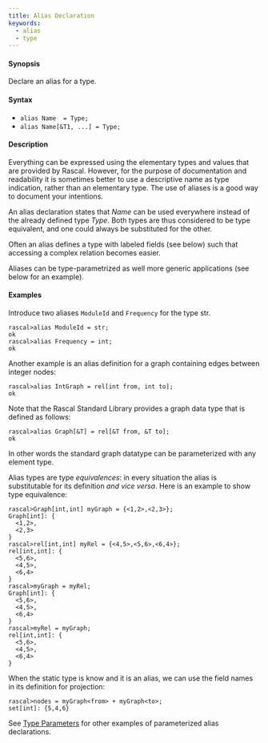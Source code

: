 ```yaml
---
title: Alias Declaration
keywords:
  - alias
  - type
---
```


#### Synopsis

Declare an alias for a type.

#### Syntax

* `alias Name  = Type;`
* `alias Name[&T1, ...] = Type;`

#### Description

Everything can be expressed using the elementary types and values that are provided by Rascal. 
However, for the purpose of documentation and readability it is sometimes better to use a descriptive name as type indication, rather than an elementary type.  The use of aliases is a good way to document your intentions. 

An alias declaration states that _Name_ can be used everywhere instead of the already defined type _Type_. 
Both types are thus considered to be type equivalent, and one could always be substituted for the other. 

Often an alias defines a type with labeled fields (see below) such that accessing a complex relation becomes
easier. 

Aliases can be type-parametrized as well more generic applications (see below for an example).

#### Examples

Introduce two aliases `ModuleId` and `Frequency` for the type str.

```rascal-shell 
rascal>alias ModuleId = str;
ok
rascal>alias Frequency = int;
ok
```

Another example is an alias definition for a graph containing edges between integer nodes:

```rascal-shell ,continue
rascal>alias IntGraph = rel[int from, int to];
ok
```

Note that the Rascal Standard Library provides a graph data type that is defined as follows:

```rascal-shell ,continue
rascal>alias Graph[&T] = rel[&T from, &T to];
ok
```

In other words the standard graph datatype can be parameterized with any element type.

Alias types are type _equivalences_: in every situation the alias is substitutable for its definition _and vice versa_.
Here is an example to show type equivalence:

```rascal-shell ,continue
rascal>Graph[int,int] myGraph = {<1,2>,<2,3>};
Graph[int]: {
  <1,2>,
  <2,3>
}
rascal>rel[int,int] myRel = {<4,5>,<5,6>,<6,4>};
rel[int,int]: {
  <5,6>,
  <4,5>,
  <6,4>
}
rascal>myGraph = myRel;
Graph[int]: {
  <5,6>,
  <4,5>,
  <6,4>
}
rascal>myRel = myGraph;
rel[int,int]: {
  <5,6>,
  <4,5>,
  <6,4>
}
```

When the static type is know and it is an alias, we can use the field names in its definition for projection:

```rascal-shell ,continue
rascal>nodes = myGraph<from> + myGraph<to>;
set[int]: {5,4,6}
```

See [Type Parameters](../../../Rascal/Declarations/StaticTyping/TypeParameters/index.md) for other examples of parameterized alias declarations.


